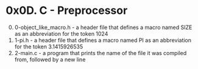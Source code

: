 # 0x0D. C - Preprocessor

0. 0-object_like_macro.h - a header file that defines a macro named SIZE as an abbreviation for the token 1024
1. 1-pi.h - a header file that defines a macro named PI as an abbreviation for the token 3.1415926535
2. 2-main.c - a program that prints the name of the file it was compiled from, followed by a new line

